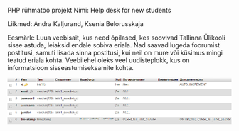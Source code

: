 PHP rühmatöö projekt
Nimi: Help desk for new students

Liikmed: Andra Kaljurand, Ksenia Belorusskaja

Eesmärk:
	Luua veebisait, kus need õpilased, kes soovivad Tallinna Ülikooli sisse astuda, leiaksid endale sobiva eriala.
	Nad saavad lugeda foorumist postitusi, samuti lisada sinna postitusi, kui neil on mure või küsimus mingi teatud eriala kohta.
	Veebilehel oleks veel uudisteplokk, kus on informatsioon sisseastumiseksamite kohta.

<img src="image/grupp_user.png"></img> 
